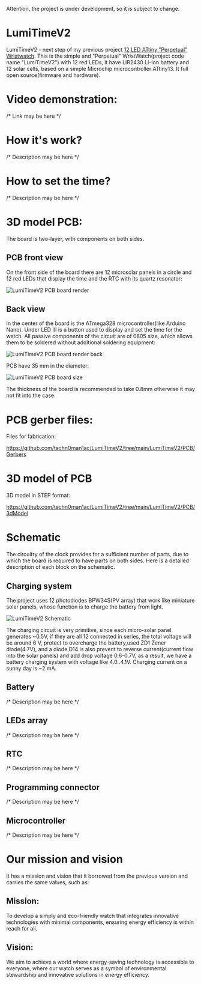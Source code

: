 Attention, the project is under development, so it is subject to change.

# LumiTimeV2

LumiTimeV2 - next step of my previous project [12 LED ATtiny "Perpetual" Wristwatch](https://github.com/techn0man1ac/PerpetualLEDWristwatch). This is the simple and "Perpetual" WristWatch(project code name "LumiTimeV2") with 12 red LEDs, it have LIR2430 Li-Ion battery and 12 solar cells, based on a simple Microchip microcontroller ATtiny13. It full open source(firmware and hardware).

# Video demonstration:

/* Link may be here */

# How it's work?

/* Description may be here */

# How to set the time?

/* Description may be here */

# 3D model PCB:

The board is two-layer, with components on both sides. 

## PCB front view

On the front side of the board there are 12 microsolar panels in a circle and 12 red LEDs that display the time and the RTC with its quartz resonator:

![LumiTimeV2 PCB board render](https://raw.githubusercontent.com/techn0man1ac/LumiTimeV2/refs/heads/main/LumiTimeV2/img/LumiTimeV2BoardRender.png)

## Back view

In the center of the board is the ATmega328 microcontroller(like Arduino Nano). Under LED III is a button used to display and set the time for the watch. All passive components of the circuit are of 0805 size, which allows them to be soldered without additional soldering equipment:

![LumiTimeV2 PCB board render back](https://raw.githubusercontent.com/techn0man1ac/LumiTimeV2/refs/heads/main/LumiTimeV2/img/LumiTimeV2BoardRenderBack.png)

PCB have 35 mm in the diameter:

![LumiTimeV2 PCB board size](https://raw.githubusercontent.com/techn0man1ac/LumiTimeV2/refs/heads/main/LumiTimeV2/img/LumiTimeV2PCBSizes.png)

The thickness of the board is recommended to take 0.8mm otherwise it may not fit into the case.

# PCB gerber files:

Files for fabrication:

https://github.com/techn0man1ac/LumiTimeV2/tree/main/LumiTimeV2/PCB/Gerbers

# 3D model of PCB 

3D model in STEP format:

https://github.com/techn0man1ac/LumiTimeV2/tree/main/LumiTimeV2/PCB/3dModel

# Schematic

The circuitry of the clock provides for a sufficient number of parts, due to which the board is required to have parts on both sides. Here is a detailed description of each block on the schematic.

## Charging system

The project uses 12 photodiodes BPW34S(PV array) that work like miniature solar panels, whose function is to charge the battery from light. 

![LumiTimeV2 Schematic](https://raw.githubusercontent.com/techn0man1ac/LumiTimeV2/refs/heads/main/LumiTimeV2/img/Schematic.png)

The charging circuit is very primitive, since each micro-solar panel generates ~0.5V, if they are all 12 connected in series, the total voltage will be around 6 V, protect to overcharge the battery,used ZD1 Zener diode(4.7V), and a diode D14 is also prevent to reverse current(current flow into the solar panels) and add drop voltage 0.6-0.7V, as a result, we have a battery charging system with voltage like 4.0..4.1V. Charging current on a sunny day is ~2 mA.

## Battery

/* Description may be here */

## LEDs array

/* Description may be here */

## RTC

/* Description may be here */

## Programming connector

/* Description may be here */

## Microcontroller

/* Description may be here */

# Our mission and vision

It has a mission and vision that it borrowed from the previous version and carries the same values, such as:

## Mission:

To develop a simply and eco-friendly watch that integrates innovative technologies with minimal components, ensuring energy efficiency is within reach for all.

## Vision:

We aim to achieve a world where energy-saving technology is accessible to everyone, where our watch serves as a symbol of environmental stewardship and innovative solutions in energy efficiency.
